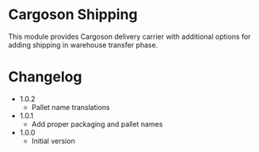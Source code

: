 Cargoson Shipping
=================

This module provides Cargoson delivery carrier with additional
options for adding shipping in warehouse transfer phase.


Changelog
=========

- 1.0.2
    - Pallet name translations
- 1.0.1
    - Add proper packaging and pallet names
- 1.0.0
    - Initial version
